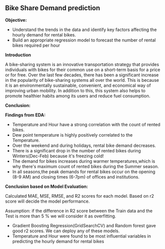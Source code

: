 ## Bike Share Demand prediction

**Objective:**

* Understand the trends in the data and identify key factors affecting the hourly demand for rental bikes.
* Build an appropriate regression model to forecast the number of rental bikes required per hour

**Introduction**

A bike-sharing system is an innovative transportation strategy that provides individuals with bikes for their common use on a short-term basis for a price or for free. Over the last few decades, there has been a significant increase in the popularity of bike-sharing systems all over the world. This is because it is an environmentally sustainable, convenient, and economical way of improving urban mobility. In addition to this, this system also helps to promote healthier habits among its users and reduce fuel consumption.

**Conclusion:**

**Findings from EDA:**

* Temperature and Hour have a strong correlation with the count of rented bikes.
* Dew point temperature is highly positively correlated to the Temperature.
* Over the weekend and during holidays, rental bike demand decreases.
* There is a significant drop in the number of rented bikes during Winters(Dec-Feb) because it's freezing cold!
* The demand for bikes increases during warmer temperatures,which is why there's maximum count of rented bikes during the Summer season.
* In all seasons,the peak demands for rental bikes occur on the opening (8-9 AM) and closing times (6-7pm) of offices and institutions.

**Conclusion based on Model Evaluation:**

Calculated MAE, MSE, RMSE, and R2 scores for each model. Based on r2 score will decide the model performance.

Assumption: if the difference in R2 score between the Train data and the Test is more than 5 % we will consider it as overfitting.

* Gradient Boosting Regression(GridSearchCV) and Random forest gave good r2 scores. We can deploy any of these models.
* Temperature and Hour were found to be most influential variables in predicting the hourly demand for rental bikes

